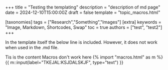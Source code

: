 +++
title = "Testing the templating"
description = "description of md page"
date = 2024-12-10T15:00:00Z
draft = false
template = "topic_macros.html"

[taxonomies]
tags = ["Research","Something","Images"]
[extra]
keywords = "Image, Markdown, Shortcodes, Swap"
toc = true
authors = ["test", "test2"]
+++

In the template itself the below line is included.
However, it does not work when used in the .md file.

Tis is the content
Macros don't work here
{% import "macros.html" as m %}
{{ m::input(label="TKEJAL:KSJDALSKJF", type="text") }}
